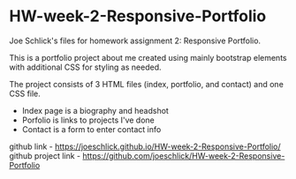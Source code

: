 # HW-week-2-Responsive-Portfolio
Joe Schlick's files for homework assignment 2: Responsive Portfolio.

This is a portfolio project about me created using mainly bootstrap elements with additional CSS for styling as needed.  

The project consists of 3 HTML files (index, portfolio, and contact) and one CSS file.
- Index page is a biography and headshot
- Porfolio is links to projects I've done
- Contact is a form to enter contact info

github link - https://joeschlick.github.io/HW-week-2-Responsive-Portfolio/
github project link - https://github.com/joeschlick/HW-week-2-Responsive-Portfolio
